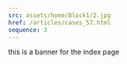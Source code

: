 ```yaml
---
src: assets/home/Block1/2.jpg
href: /articles/cases_57.html
sequence: 3
---
```


this is a banner for the index page